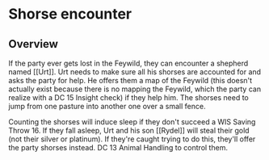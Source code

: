 # Shorse encounter
## Overview
If the party ever gets lost in the Feywild, they can encounter a shepherd named [[Urt]]. Urt needs to make sure all his shorses are accounted for and asks the party for help. He offers them a map of the Feywild (this doesn't actually exist because there is no mapping the Feywild, which the party can realize with a DC 15 Insight check) if they help him. The shorses need to jump from one pasture into another one over a small fence. 

Counting the shorses will induce sleep if they don't succeed a WIS Saving Throw 16. If they fall asleep, Urt and his son [[Rydel]] will steal their gold (not their silver or platinum). If they're caught trying to do this, they'll offer the party shorses instead. DC 13 Animal Handling to control them.  